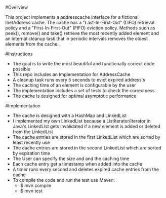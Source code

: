 #Overview

This project implements a addresscache interface for a fictional InetAddress cache. The cache has a "Last-In-First-Out" (LIFO) retrieval policy and a "First-In-First-Out" (FIFO) eviction policy. Methods such as peek(), remove() and take() retrieve the most recently added element and an internal cleanup task that in periodic intervals removes the oldest elements from the cache.


#Instructions

* The goal is to write the most beautiful and functionally correct code possible
* This repo includes an Implementation for AddressCache
* A cleanup task runs every 5 seconds to evict expired address's
* The caching time of an element is configurable by the user
* The implementation includes a set of tests to check the correctness
* The cache is designed for optimal asymptotic performance

#Implementation

* The cache is designed with a HashMap and LinkedList
* I implemented my own LinkedList because a ListIterator/Iterator in Java's LinkedList gets invalidated if a new element is added or deleted from the LinkedList
* The cache entries are stored in the first LinkedList which are sorted by least recently use
* The cache entries are stored in the second LinkedList which are sorted by expiration time
* The User can specify the size and and the caching time
* Each cache entry get a timestamp when added into the cache
* A timer runs every second and deletes expired cache entries from the cache
* To compile the code and run the test use Maven:
  * $ mvn compile
  * $ mvn test
